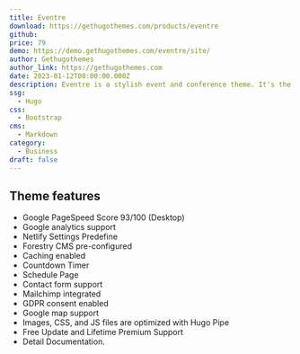 ```yaml
---
title: Eventre
download: https://gethugothemes.com/products/eventre
github: 
price: 79
demo: https://demo.gethugothemes.com/eventre/site/
author: Gethugothemes
author_link: https://gethugothemes.com
date: 2023-01-12T00:00:00.000Z
description: Eventre is a stylish event and conference theme. It's the ideal theme for any kind of occasion, whether it's a corporate conference, casual meeting, exhibition, and so on.
ssg:
  - Hugo
css:
  - Bootstrap
cms:
  - Markdown
category:
  - Business
draft: false
---
```


## Theme features

- Google PageSpeed Score 93/100 (Desktop)
- Google analytics  support
- Netlify Settings Predefine
- Forestry CMS pre-configured
- Caching enabled
- Countdown Timer
- Schedule Page
- Contact form support
- Mailchimp integrated
- GDPR consent enabled
- Google map support
- Images, CSS, and JS files are optimized with Hugo Pipe
- Free Update and Lifetime Premium Support
- Detail Documentation.